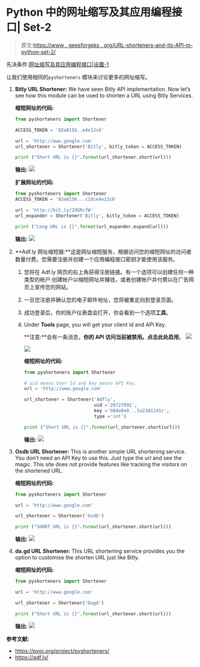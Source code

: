 # Python 中的网址缩写及其应用编程接口| Set-2

> 原文:[https://www . geesforgeks . org/URL-shorteners-and-its-API-in-python-set-2/](https://www.geeksforgeeks.org/url-shorteners-and-its-api-in-python-set-2/)

先决条件:[网址缩写及其应用编程接口|设置-1](https://www.geeksforgeeks.org/url-shorteners-and-its-api-in-python-set-1/)

让我们使用相同的`pyshorteners` 模块来讨论更多的网址缩写。

1.  **Bitly URL Shortener:** We have seen Bitly API implementation. Now let’s see how this module can be used to shorten a URL using Bitly Services.

    **缩短网址的代码:**

    ```py
    from pyshorteners import Shortener

    ACCESS_TOKEN = '82e8156..e4e12c6'

    url = 'http://www.google.com'
    url_shortener = Shortener('Bitly', bitly_token = ACCESS_TOKEN)

    print ("Short URL is {}".format(url_shortener.short(url)))
    ```

    **输出:**
    ![](img/92dcb2126ac35c4cecc91e3b78a369c2.png)

    **扩展网址的代码:**

    ```py
    from pyshorteners import Shortener
    ACCESS_TOKEN = '82e8156...c1dce4e12c6'

    url = 'http://bit.ly/2OGRcfW'
    url_expander = Shortener('Bitly', bitly_token = ACCESS_TOKEN)

    print ("Long URL is {}".format(url_expander.expand(url)))
    ```

    **输出:**
    ![](img/e0680e94439807ecff9343f6f8e2eed6.png)

2.  **Adf.ly 网址缩短器:**这是网址缩短服务，根据访问您的缩短网址的访问者数量付费。您需要注册并创建一个应用编程接口密钥才能使用该服务。
    1.  您将在 Adf.ly 网页的右上角获得注册链接。有一个选项可以创建任何一种类型的帐户:创建帐户以缩短网址并赚钱，或者创建帐户并付费以在广告网页上宣传您的网站。
    2.  一旦您注册并确认您的电子邮件地址，您将被重定向到登录页面。
    3.  成功登录后，你的账户仪表盘会打开，你会看到一个选项**工具**。
    4.  Under **Tools** page, you will get your client id and API Key.

        **注意:**会有一条消息，**你的 API 访问当前被禁用。点击此处启用**。
        ![](img/84d9382309a732bb4b9ae608412623f7.png)

        ![](img/adcc63fbe7930d14382d13ac8119a5b1.png)

        **缩短网址的代码:**

        ```py
        from pyshorteners import Shortener

        # uid means User Id and key means API Key.
        url = 'http://www.google.com'

        url_shortener = Shortener('Adfly',
                                  uid ='20727891',
                                  key ='b8de8e0...5a2381241c',
                                  type ='int')

        print ("Short URL is {}".format(url_shortener.short(url)))
        ```

        **输出:**
        ![](img/9652ffc81d57aa137bf5be5401499696.png)

3.  **Osdb URL Shortener:** This is another simple URL shortening service. You don’t need an API Key to use this. Just type the url and see the magic. This site does not provide features like tracking the visitors on the shortened URL.

    **缩短网址的代码:**

    ```py
    from pyshorteners import Shortener

    url = 'http://www.google.com'

    url_shortener = Shortener('Osdb')

    print ("SHORT URL is {}".format(url_shortener.short(url)))
    ```

    **输出:**
    ![](img/86af84e01d4f4b7deef5dda5c7f48fcd.png)

4.  **da.gd URL Shortener:** This URL shortening service provides you the option to customise the shorten URL just like Bitly.

    **缩短网址的代码:**

    ```py
    from pyshorteners import Shortener

    url = 'http://www.google.com'

    url_shortener = Shortener('Dagd')

    print ("Short URL is {}".format(url_shortener.short(url)))
    ```

    **输出:**
    ![](img/636c2ffe52b98021f19c2881d5bdbc78.png)

**参考文献:**

*   https://pypi.org/project/pyshorteners/
*   https://adf.ly/